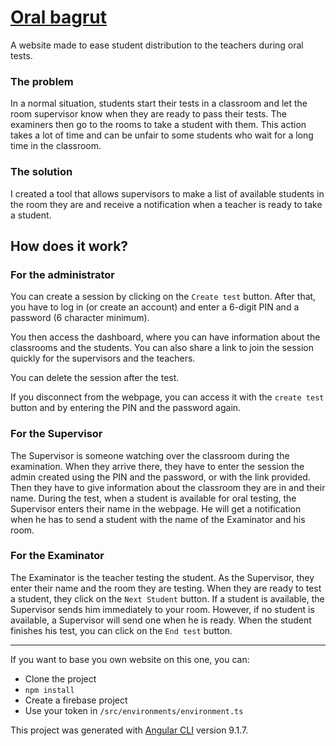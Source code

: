 # [Oral bagrut](https://oral-bagrut.web.app/)

A website made to ease student distribution to the teachers during oral tests.

### The problem 

In a normal situation, students start their tests in a classroom and let the room supervisor know when they are ready to pass their tests. The examiners then go to the rooms to take a student with them.
This action takes a lot of time and can be unfair to some students who wait for a long time in the classroom.

### The solution

I created a tool that allows supervisors to make a list of available students in the room they are and receive a notification when a teacher is ready to take a student.

## How does it work?

### For the administrator

You can create a session by clicking on the ```Create test``` button. After that, you have to log in (or create an account) and enter a 6-digit PIN and a password (6 character minimum). 

You then access the dashboard, where you can have information about the classrooms and the students.  You can also share a link to join the session quickly for the supervisors and the teachers. 

You can delete the session after the test.

If you disconnect from the webpage, you can access it with the ```create test``` button and by entering the PIN and the password again.

### For the Supervisor

The Supervisor is someone watching over the classroom during the examination. When they arrive there, they have to enter the session the admin created using the PIN and the password, or with the link provided. Then they have to give information about the classroom they are in and their name. During the test, when a student is available for oral testing, the Supervisor enters their name in the webpage. He will get a notification when he has to send a student with the name of the Examinator and his room.

### For the Examinator

The Examinator is the teacher testing the student. As the Supervisor, they enter their name and the room they are testing. When they are ready to test a student, they click on the ```Next Student``` button. If a student is available, the Supervisor sends him immediately to your room. However, if no student is available, a Supervisor will send one when he is ready. When the student finishes his test,  you can click on the ```End test``` button.

---

If you want to base you own website on this one, you can:

- Clone the project
- ```npm install```
- Create a firebase project
- Use your token in ```/src/environments/environment.ts```

This project was generated with [Angular CLI](https://github.com/angular/angular-cli) version 9.1.7.



